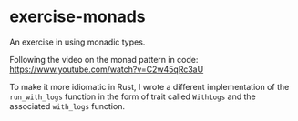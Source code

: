 # exercise-monads
An exercise in using monadic types.

Following the video on the monad pattern in code: https://www.youtube.com/watch?v=C2w45qRc3aU

To make it more idiomatic in Rust, I wrote a different implementation of the `run_with_logs` function
in the form of trait called `WithLogs` and the associated `with_logs` function.
